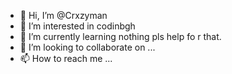 - 👋 Hi, I’m @Crxzyman
- 👀 I’m interested in codinbgh
- 🌱 I’m currently learning nothing pls help fo r that.
- 💞️ I’m looking to collaborate on ...
- 📫 How to reach me ...

<!---
Crxzyman/Crxzyman is a ✨ special ✨ repository because its `README.md` (this file) appears on your GitHub profile.
You can click the Preview link to take a look at your changes.
--->
